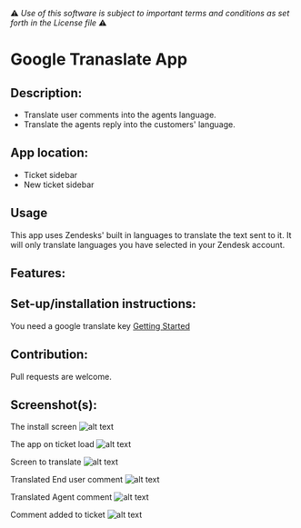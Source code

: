 :warning: *Use of this software is subject to important terms and conditions as set forth in the License file* :warning:

# Google Tranaslate App


## Description:

* Translate user comments into the agents language.
* Translate the agents reply into the customers' language.

## App location:

* Ticket sidebar
* New ticket sidebar

## Usage

This app uses Zendesks' built in languages to translate the text sent to it. It will only translate languages you have selected in your Zendesk account.


## Features:

## Set-up/installation instructions:
You need a google translate key [Getting Started](https://developers.google.com/translate/v2/getting_started)


## Contribution:

Pull requests are welcome.

## Screenshot(s):
The install screen
![alt text](https://raw.githubusercontent.com/zendesklabs/google-translate/master/assets/install.png)

The app on ticket load
![alt text](https://raw.githubusercontent.com/zendesklabs/google-translate/master/assets/ticketload.png)

Screen to translate 
![alt text](https://raw.githubusercontent.com/zendesklabs/google-translate/master/assets/tooltip.png)

Translated End user comment
![alt text](https://raw.githubusercontent.com/zendesklabs/google-translate/master/assets/translatedcomment.png)

Translated Agent comment 
![alt text](https://raw.githubusercontent.com/zendesklabs/google-translate/master/assets/translate-new-comment.png)

Comment added to ticket
![alt text](https://raw.githubusercontent.com/zendesklabs/google-translate/master/assets/translateAgnetcomment.png)
